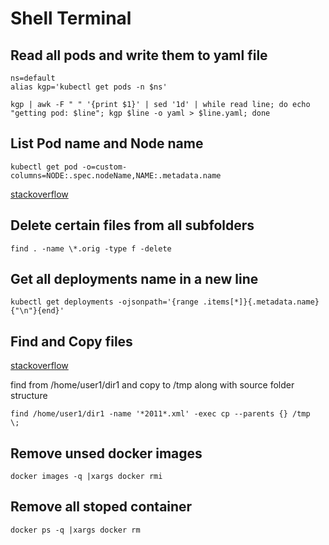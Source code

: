 # Shell Terminal

## Read all pods and write them to yaml file

```console
ns=default
alias kgp='kubectl get pods -n $ns'

kgp | awk -F " " '{print $1}' | sed '1d' | while read line; do echo "getting pod: $line"; kgp $line -o yaml > $line.yaml; done
```

## List Pod name and Node name

```console
kubectl get pod -o=custom-columns=NODE:.spec.nodeName,NAME:.metadata.name
```

[stackoverflow](https://stackoverflow.com/questions/48983354/kubernetes-list-all-pods-and-its-nodes?rq=1)


## Delete certain files from all subfolders

```console
find . -name \*.orig -type f -delete
```

## Get all deployments name in a new line

```console
kubectl get deployments -ojsonpath='{range .items[*]}{.metadata.name}{"\n"}{end}'
```

## Find and Copy files

[stackoverflow](https://stackoverflow.com/questions/5241625/find-and-copy-files)

find from /home/user1/dir1 and copy to /tmp along with source folder structure

```console
find /home/user1/dir1 -name '*2011*.xml' -exec cp --parents {} /tmp  \;
```

## Remove unsed docker images

```console
docker images -q |xargs docker rmi
```

## Remove all stoped container

```console
docker ps -q |xargs docker rm 
```